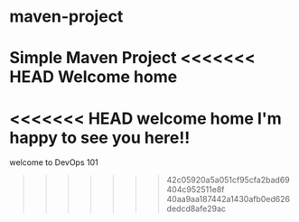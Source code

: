# maven-project

Simple Maven Project
<<<<<<< HEAD
Welcome home
=======
<<<<<<< HEAD
welcome home
I'm happy to see you here!!
=======
welcome to DevOps 101
>>>>>>> 42c05920a5a051cf95cfa2bad69404c952511e8f
>>>>>>> 40aa9aa187442a1430afb0ed626dedcd8afe29ac
